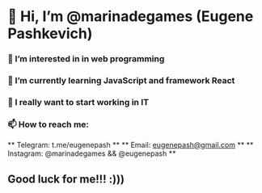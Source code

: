 # 👋 Hi, I’m @marinadegames (Eugene Pashkevich) #
### 👀 I’m interested in in web programming ###
### 🌱 I’m currently learning JavaScript and framework React ###
### 💞️ I really want to start working in IT ###
### 📫 How to reach me: ###
** Telegram: t.me/eugenepash **
** Email: eugenepash@gmail.com **
** Instagram: @marinadegames && @eugenepash **


## Good luck for me!!! :))) ##

